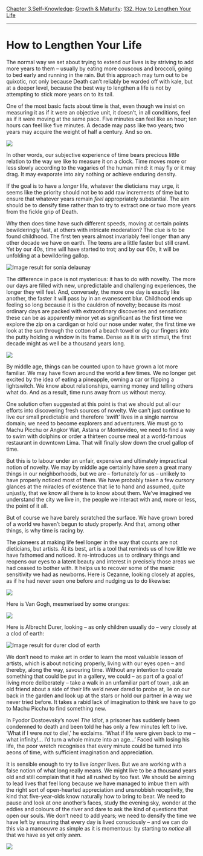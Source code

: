 [Chapter 3.Self-Knowledge](https://www.theschooloflife.com/thebookoflife/category/self-knowledge/): [Growth & Maturity](https://www.theschooloflife.com/thebookoflife/category/self-knowledge/growth-maturity/): [132. How to Lengthen Your Life](https://www.theschooloflife.com/thebookoflife/how-to-lengthen-your-life/)

* * *

# How to Lengthen Your Life

The normal way we set about trying to extend our lives is by striving to add more years to them – usually by eating more couscous and broccoli, going to bed early and running in the rain. But this approach may turn out to be quixotic, not only because Death can’t reliably be warded off with kale, but at a deeper level, because the best way to lengthen a life is not by attempting to stick more years on to its tail.

One of the most basic facts about time is that, even though we insist on measuring it as if it were an objective unit, it doesn’t, in all conditions, feel as if it were moving at the same pace. Five minutes can feel like an hour; ten hours can feel like five minutes. A decade may pass like two years; two years may acquire the weight of half a century. And so on.

![](https://www.theschooloflife.com/thebookoflife/wp-content/uploads/2018/04/Sonia_Delaunay_1914_Prismes_%C3%A9lectriques_oil_on_canvas_250_x_250_cm_Mus%C3%A9e_National_dArt_Moderne.jpg)

In other words, our subjective experience of time bears precious little relation to the way we like to measure it on a clock. Time moves more or less slowly according to the vagaries of the human mind: it may fly or it may drag. It may evaporate into airy nothing or achieve enduring density.

If the goal is to have a _longer_ life, whatever the dieticians may urge, it seems like the priority should not be to add raw increments of time but to ensure that whatever years remain _feel_ appropriately substantial. The aim should be to densify time rather than to try to extract one or two more years from the fickle grip of Death.

Why then does time have such different speeds, moving at certain points bewilderingly fast, at others with intricate moderation? The clue is to be found childhood. The first ten years almost invariably feel longer than any other decade we have on earth. The teens are a little faster but still crawl. Yet by our 40s, time will have started to trot; and by our 60s, it will be unfolding at a bewildering gallop.

![Image result for sonia delaunay](https://imagenes.museothyssen.org/sites/default/files/styles/especial_900x670/public/imagen/2017-06/gouche.jpg)

The difference in pace is not mysterious: it has to do with novelty. The more our days are filled with new, unpredictable and challenging experiences, the longer they will feel. And, conversely, the more one day is exactly like another, the faster it will pass by in an evanescent blur. Childhood ends up feeling so long because it is the cauldron of novelty; because its most ordinary days are packed with extraordinary discoveries and sensations: these can be as apparently minor yet as significant as the first time we explore the zip on a cardigan or hold our nose under water, the first time we look at the sun through the cotton of a beach towel or dig our fingers into the putty holding a window in its frame. Dense as it is with stimuli, the first decade might as well be a thousand years long.

![](https://www.theschooloflife.com/thebookoflife/wp-content/uploads/2018/04/Robert_Delaunay_-_Propeller_-_1923_-_Private_collection-1.jpg)

By middle age, things can be counted upon to have grown a lot more familiar. We may have flown around the world a few times. We no longer get excited by the idea of eating a pineapple, owning a car or flipping a lightswitch. We know about relationships, earning money and telling others what do. And as a result, time runs away from us without mercy.

One solution often suggested at this point is that we should put all our efforts into discovering fresh sources of novelty. We can’t just continue to live our small predictable and therefore ‘swift’ lives in a single narrow domain; we need to become explorers and adventurers. We must go to Machu Picchu or Angkor Wat, Astana or Montevideo, we need to find a way to swim with dolphins or order a thirteen course meal at a world-famous restaurant in downtown Lima. That will finally slow down the cruel gallop of time.

But this is to labour under an unfair, expensive and ultimately impractical notion of novelty. We may by middle age certainly have _seen_ a great many things in our neighborhoods, but we are – fortunately for us – unlikely to have properly noticed most of them. We have probably taken a few cursory glances at the miracles of existence that lie to hand and assumed, quite unjustly, that we know all there is to know about them. We’ve imagined we understand the city we live in, the people we interact with and, more or less, the point of it all.

But of course we have barely scratched the surface. We have grown bored of a world we haven’t begun to study properly. And that, among other things, is why time is racing by.

The pioneers at making life feel longer in the way that counts are not dieticians, but artists. At its best, art is a tool that reminds us of how little we have fathomed and noticed. It re-introduces us to ordinary things and reopens our eyes to a latent beauty and interest in precisely those areas we had ceased to bother with. It helps us to recover some of the manic sensitivity we had as newborns. Here is Cezanne, looking closely at apples, as if he had never seen one before and nudging us to do likewise:

![](https://www.theschooloflife.com/thebookoflife/wp-content/uploads/2018/01/447N08987_6VNFG-1.jpg)

Here is Van Gogh, mesmerised by some oranges:

![](https://www.theschooloflife.com/thebookoflife/wp-content/uploads/2018/05/Still-Life-with-Basket-and-Six-Oranges.jpg)

Here is Albrecht Durer, looking – as only children usually do – very closely at a clod of earth:

![Image result for durer clod of earth](http://upload.wikimedia.org/wikipedia/commons/e/ee/Duerer_the_large_turf.jpg)

We don’t need to make art in order to learn the most valuable lesson of artists, which is about noticing properly, living with our eyes open – and thereby, along the way, savouring time. Without any intention to create something that could be put in a gallery, we could – as part of a goal of living more deliberately – take a walk in an unfamiliar part of town, ask an old friend about a side of their life we’d never dared to probe at, lie on our back in the garden and look up at the stars or hold our partner in a way we never tried before. It takes a rabid lack of imagination to think we have to go to Machu Picchu to find something new.

In Fyodor Dostoevsky’s novel _The Idiot_, a prisoner has suddenly been condemned to death and been told he has only a few minutes left to live. ‘What if I were _not_ to die!,’ he exclaims. ‘What if life were given back to me – what infinity!… I’d turn a whole minute into an age…’ Faced with losing his life, the poor wretch recognises that every minute could be turned into aeons of time, with sufficient imagination and appreciation.

It is sensible enough to try to live _longer_ lives. But we are working with a false notion of what long really means. We might live to be a thousand years old and still complain that it had all rushed by too fast. We should be aiming to lead lives that feel long because we have managed to imbue them with the right sort of open-hearted appreciation and unsnobbish receptivity, the kind that five-year-olds know naturally how to bring to bear. We need to pause and look at one another’s faces, study the evening sky, wonder at the eddies and colours of the river and dare to ask the kind of questions that open our souls. We don’t need to add years; we need to densify the time we have left by ensuring that every day is lived consciously – and we can do this via a manoeuvre as simple as it is momentous: by starting to _notice_ all that we have as yet only _seen_.

[![](https://img.youtube.com/vi/9POZtEhdmIY/0.jpg)](https://www.youtube.com/embed/9POZtEhdmIY '')
